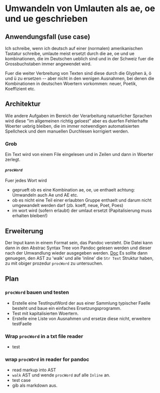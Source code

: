# Umwandeln von Umlauten als ae, oe und ue geschrieben
## Anwendungsfall (use case)
Ich schreibe, wenn ich deutsch auf einer (normalen) amerikanischen Tastatur
schreibe, umlaute meist ersetzt durch die ae, oe und ue kombinationen,
die im Deutschen ueblich sind und in der Schweiz fuer die Grossbuchstaben
immer angewendet wird.

Fuer die weiter Verbreitung von Texten sind diese durch die Glyphen ä, ö und ü
zu ersetzen -- aber nicht in den wenigen Ausnahmen, bei denen die
Kombinationen in deutschen Woertern vorkommen: neuer, Poetik, Koeffizient etc.
## Architektur
Wie andere Aufgaben im Bereich der Verarbeitung natuerlicher Sprachen
wird diese "im allgemeinen richtig geloest" aber es duerfen Fehlerhafte Woerter
uebrig bleiben, die im immer notwendigen automatisierten Spellcheck und dem
manuellen Durchlesen korrigiert werden.
### Grob
Ein Text wird von einem File eingelesen und in Zeilen und dann in Woerter
zerlegt.
#### *`procWord`*
Fuer jedes Wort wird
- geprueft ob es eine Kombination ae, oe, ue enthaelt
  achtung: Umwandeln auch Ae und AE etc.
- ob es nicht eine Teil einer erlaubten Gruppe enthaelt und darum nicht
  umgewandelt werden darf (zb. koeff, neue, Poet, Poes)
- im wort wird (sofern erlaubt) der umlaut ersetzt (Papitalisierung muss erhalten
  bleiben!)
## Erweiterung
Der Input kann in einem Format sein, das Pandoc versteht.
Die Datei kann dann in den Abstrac Syntax Tree von Pandoc gelesen werden und
dieser nach der Umwandlung wieder ausgegeben werden.
[Doc](https://pandoc.org/using-the-pandoc-api.html)
Es sollte dann genuegen, den AST zu 'walk' und alle 'inline' die `Str Text`
Struktur haben, zu mit obiger prozedur `procWord` zu untersuchen.
## Plan
### `procWord` bauen und testen
- Erstelle eine TestInputWord der aus einer Sammlung typischer Faelle besteht und
  baue ein einfaches Ersetzungsprogramm.
- Test mit kapitalisierten Woertern.
- Erstelle eine Liste von Ausnahmen und ersetze diese nicht, erweitere testFaelle
### Wrap `procWord` in a txt file reader
- test
### wrap `procWOrd` in reader for pandoc
- read markup into AST
- `walk` AST und wende `procWord` auf alle `Inline` an.
- test case
- gib als markdown aus.
